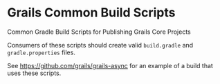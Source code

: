 # Grails Common Build Scripts

Common Gradle Build Scripts for Publishing Grails Core Projects

Consumers of these scripts should create valid `build.gradle` and `gradle.properties` files.

See https://github.com/grails/grails-async for an example of a build that uses these scripts.
